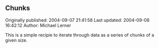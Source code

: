 ## Chunks

Originally published: 2004-09-07 21:41:58
Last updated: 2004-09-08 16:42:12
Author: Michael Lerner

This is a simple recipie to iterate through data as a series of chunks of a given size.